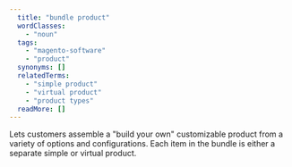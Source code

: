 ```yaml
---
  title: "bundle product"
  wordClasses: 
    - "noun"
  tags: 
    - "magento-software"
    - "product"
  synonyms: []
  relatedTerms: 
    - "simple product"
    - "virtual product"
    - "product types"
  readMore: []
---
```

Lets customers assemble a "build your own" customizable product from a variety of options and configurations. Each item in the bundle is either a separate simple or virtual product.
